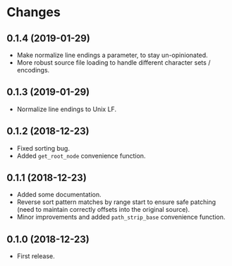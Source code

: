 # Changes

## 0.1.4 (2019-01-29)

* Make normalize line endings a parameter, to stay un-opinionated.
* More robust source file loading to handle different character sets / encodings.

## 0.1.3 (2019-01-29)

* Normalize line endings to Unix LF.

## 0.1.2 (2018-12-23)

* Fixed sorting bug.
* Added `get_root_node` convenience function.

## 0.1.1 (2018-12-23)

* Added some documentation.
* Reverse sort pattern matches by range start to ensure safe patching (need to maintain correctly offsets into the original source).
* Minor improvements and added `path_strip_base` convenience function.

## 0.1.0 (2018-12-23)

* First release.